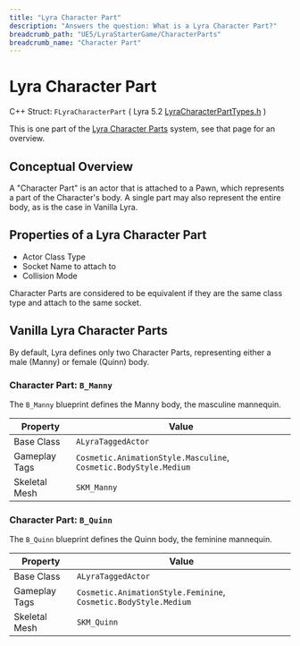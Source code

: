 ```yaml
---
title: "Lyra Character Part"
description: "Answers the question: What is a Lyra Character Part?"
breadcrumb_path: "UE5/LyraStarterGame/CharacterParts"
breadcrumb_name: "Character Part"
---
```


# Lyra Character Part

C++ Struct: `FLyraCharacterPart`
( Lyra 5.2
[LyraCharacterPartTypes.h](https://github.com/EpicGames/UnrealEngine/blob/5.2/Samples/Games/Lyra/Source/LyraGame/Cosmetics/LyraCharacterPartTypes.h)
)

This is one part of the [Lyra Character Parts](/UE5/LyraStarterGame/CharacterParts/) system,
see that page for an overview.


## Conceptual Overview

A "Character Part" is an actor that is attached to a Pawn, which represents a part of the
Character's body.  A single part may also represent the entire body, as is the case
in Vanilla Lyra.


## Properties of a Lyra Character Part

- Actor Class Type
- Socket Name to attach to
- Collision Mode

Character Parts are considered to be equivalent if they are the same class type and attach
to the same socket.


## Vanilla Lyra Character Parts

By default, Lyra defines only two Character Parts, representing either a male (Manny)
or female (Quinn) body.


### Character Part: `B_Manny`

The `B_Manny` blueprint defines the Manny body, the masculine mannequin.

| Property      | Value                                                            |
|---------------|------------------------------------------------------------------|
| Base Class    | `ALyraTaggedActor`                                               |
| Gameplay Tags | `Cosmetic.AnimationStyle.Masculine`, `Cosmetic.BodyStyle.Medium` |
| Skeletal Mesh | `SKM_Manny`                                                      |


### Character Part: `B_Quinn`

The `B_Quinn` blueprint defines the Quinn body, the feminine mannequin.

| Property      | Value                                                           |
|---------------|-----------------------------------------------------------------|
| Base Class    | `ALyraTaggedActor`                                              |
| Gameplay Tags | `Cosmetic.AnimationStyle.Feminine`, `Cosmetic.BodyStyle.Medium` |
| Skeletal Mesh | `SKM_Quinn`                                                     |
